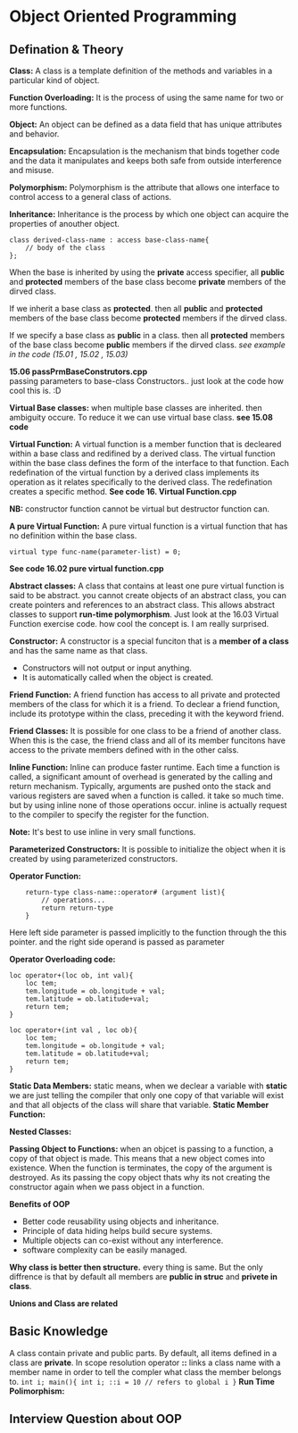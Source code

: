 # Object Oriented Programming
## Defination & Theory
**Class:** A class is a template definition of the methods and variables in a particular kind of object.

**Function Overloading:** It is the process of using the same name for two or more functions.

**Object:** An object can be defined as a data field that has unique attributes and behavior.

**Encapsulation:** Encapsulation is the mechanism that binds together code and the data it manipulates and keeps both safe from outside interference and misuse.

**Polymorphism:** Polymorphism is the attribute that allows one interface to control access to a general class of actions.

**Inheritance:** Inheritance is the process by which one object can acquire the properties of anouther object.

```
class derived-class-name : access base-class-name{
    // body of the class
};
```
When the base is inherited by using the **private** access specifier, all **public** and **protected** members of the base class become **private** members of the dirved class.

If we inherit a base class as **protected**. then all **public** and **protected** members of the base class become **protected** members if the dirved class.

If we specify a base class as **public** in a class. then all **protected** members of the base class become **public** members if the dirved class.
*see example in the code (15.01 , 15.02 , 15.03)*

**15.06 passPrmBaseConstrutors.cpp**  
passing parameters to base-class Constructors.. just look at the code how cool this is. :D

**Virtual Base classes:** when multiple base classes are inherited. then ambiguity occure. To reduce it we can use virtual base class. **see 15.08 code**

**Virtual Function:** A virtual function is a member function that is decleared within a base class and redifined by a derived class. The virtual function within the base class defines the form of the interface to that function. Each redefination of the virtual function by a derived class implements its operation as it relates specifically to the derived class. The redefination creates a specific method. **See code 16. Virtual Function.cpp**

**NB:** constructor function cannot be virtual but destructor function can.

**A pure Virtual Function:** A pure virtual function is a virtual function that has no definition within the base class.
```
virtual type func-name(parameter-list) = 0;
```
**See code 16.02 pure virtual function.cpp**

**Abstract classes:** A class that contains at least one pure virtual function is said to be abstract. you cannot create objects of an abstract class, you can create pointers and references to an abstract class. This allows abstract classes to support **run-time polymorphism**. 
Just look at the 16.03 Virtual Function exercise code. how cool the concept is. I am really surprised.

**Constructor:** A constructor is a special funciton that is a **member of a class** and has the same name as that class.
- Constructors will not output or input anything.
- It is automatically called when the object is created.

**Friend Function:** A friend function has access to all private and protected members of the class for which it is a friend. To declear a friend function, include its prototype within the class, preceding it with the keyword friend.

**Friend Classes:** It is possible for one class to be a friend of another class. When this is the case, the friend class and all of its member funcitons have access to the private members defined with in the other calss.

**Inline Function:** Inline can produce faster runtime. 
Each time a function is called, a significant amount of overhead is generated by the calling and return mechanism. Typically, arguments are pushed onto the stack and various registers are saved when a function is called. it take so much time. but by using inline none of those operations occur. 
inline is actually request to the compiler to specify the register for the function.

**Note:** It's best to use inline in very small functions.

**Parameterized Constructors:** It is possible to initialize the object when it is created by using parameterized constructors.

**Operator Function:** 
```
    return-type class-name::operator# (argument list){
        // operations...
        return return-type
    }
```

Here left side parameter is passed implicitly to the function through the this pointer.
and the right side operand is passed as parameter

**Operator Overloading code:**
```
loc operator+(loc ob, int val){
    loc tem;
    tem.longitude = ob.longitude + val;
    tem.latitude = ob.latitude+val;
    return tem;
}

loc operator+(int val , loc ob){
    loc tem;
    tem.longitude = ob.longitude + val;
    tem.latitude = ob.latitude+val;
    return tem;
}
```

**Static Data Members:** static means, when we declear a variable with **static** we are just telling the compiler that only one copy of that variable will exist and that all objects of the class will share that variable.
**Static Member Function:**

**Nested Classes:**

**Passing Object to Functions:** when an objcet is passing to a function, a copy of that object is made. This means that a new object comes into existence. When the function is terminates, the copy of the argument is destroyed. As its passing the copy object thats why its not creating the constructor again when we pass object in a function.


**Benefits of OOP**
* Better code reusability using objects and inheritance.
* Principle of data hiding helps build secure systems.
* Multiple objects can co-exist without any interference.
* software complexity can be easily managed.

**Why class is better then structure.**
every thing is same. But the only diffrence is that by default all members are **public in struc** and **privete in class**.

**Unions and Class are related**


## Basic Knowledge
A class contain private and public parts. By default, all items defined in a class are **private**.
In scope resolution operator **::** links a class name with a member name in order to tell the compler what class the member belongs to.
        ```
        int i;
        main(){
            int i;
            ::i = 10 // refers to global i
        }
        ```
**Run Time Polimorphism:**

## Interview Question about OOP
